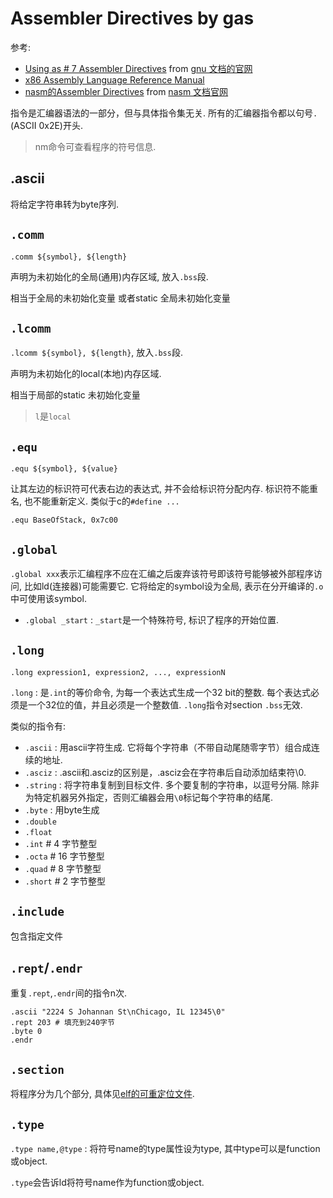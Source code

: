 # Assembler Directives by gas
参考:
- [Using as # 7 Assembler Directives](https://sourceware.org/binutils/docs/as/index.html) from [gnu 文档的官网](https://www.gnu.org/manual/manual.html)
- [x86 Assembly Language Reference Manual](https://docs.oracle.com/cd/E26502_01/html/E28388/eoiyg.html)
- [nasm的Assembler Directives](https://www.nasm.us/xdoc/2.14.02/html/nasmdoc6.html) from [nasm 文档官网](https://www.nasm.us/docs.php)

指令是汇编器语法的一部分，但与具体指令集无关. 所有的汇编器指令都以句号`.`(ASCII 0x2E)开头.

> nm命令可查看程序的符号信息.

## .ascii
将给定字符串转为byte序列.

## `.comm`
`.comm ${symbol}, ${length}`

声明为未初始化的全局(通用)内存区域, 放入`.bss`段.

相当于全局的未初始化变量 或者static 全局未初始化变量

## `.lcomm`
`.lcomm ${symbol}, ${length}`, 放入`.bss`段.

声明为未初始化的local(本地)内存区域.

相当于局部的static 未初始化变量

> `l`是`local`

## `.equ`
`.equ ${symbol}, ${value}`

让其左边的标识符可代表右边的表达式, 并不会给标识符分配内存. 标识符不能重名, 也不能重新定义. 类似于c的`#define ...`

`.equ BaseOfStack, 0x7c00`

## `.global`
`.global xxx`表示汇编程序不应在汇编之后废弃该符号即该符号能够被外部程序访问, 比如ld(连接器)可能需要它. 它将给定的symbol设为全局, 表示在分开编译的`.o`中可使用该symbol.

- `.global _start` : `_start`是一个特殊符号, 标识了程序的开始位置.

## `.long`
`.long expression1, expression2, ..., expressionN`

`.long` : 是`.int`的等价命令, 为每一个表达式生成一个32 bit的整数. 每个表达式必须是一个32位的值，并且必须是一个整数值. `.long`指令对section `.bss`无效.

类似的指令有:
- `.ascii` : 用ascii字符生成. 它将每个字符串（不带自动尾随零字节）组合成连续的地址.
- `.asciz` : .ascii和.asciz的区别是，.asciz会在字符串后自动添加结束符\0.
- `.string` : 将字符串复制到目标文件. 多个要复制的字符串，以逗号分隔. 除非为特定机器另外指定，否则汇编器会用`\0`标记每个字符串的结尾.
- `.byte` : 用byte生成
- `.double`
- `.float`
- `.int` # 4  字节整型
- `.octa`       # 16 字节整型
- `.quad`       # 8 字节整型
- `.short`      # 2 字节整型

## `.include`
包含指定文件

## `.rept`/`.endr`
重复`.rept`,`.endr`间的指令n次.

```x86asm
.ascii "2224 S Johannan St\nChicago, IL 12345\0"
.rept 203 # 填充到240字节
.byte 0
.endr
```

## `.section`
将程序分为几个部分, 具体见[elf的可重定位文件](https://github.com/meilihao/programming-interface/blob/master/compile/elf.md).

## `.type`
`.type name,@type` : 将符号name的type属性设为type, 其中type可以是function或object.

`.type`会告诉ld将符号name作为function或object.
